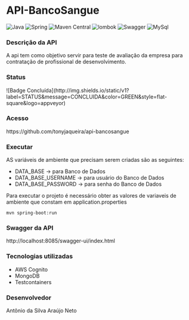 <h1>API-BancoSangue</h1>

![Java](https://img.shields.io/badge/java-version%2017-blue)
![Spring](https://img.shields.io/badge/spring-version%202.7.12-blueviolet)
![Maven Central](https://img.shields.io/badge/maven-version%203.8.1-green)
![lombok](https://img.shields.io/badge/lombok-version%201.18.24-orange)
![Swagger](https://img.shields.io/badge/swagger-version%203.0.0-orange)
![MySql](https://img.shields.io/badge/java-version%208-blue)

<h3>Descrição da API</h3>
A api tem como objetivo servir para teste de avaliação da empresa para contratação de profissional de desenvolvimento.

<h3>Status</h3>
![Badge Concluída](http://img.shields.io/static/v1?label=STATUS&message=CONCLUIDA&color=GREEN&style=flat-square&logo=appveyor)

<h3>Acesso</h3>
https://github.com/tonyjaqueira/api-bancosangue

<h3>Executar</h3>

AS variáveis de ambiente que precisam serem criadas são as seguintes:
* DATA_BASE -> para Banco de Dados
* DATA_BASE_USERNAME -> para usuário do Banco de Dados
* DATA_BASE_PASSWORD -> para senha do Banco de Dados

Para executar o projeto é necessário obter as valores de variaveis de ambiente que constam em application.properties

```shell
mvn spring-boot:run
```

<h3>Swagger da API</h3>
http://localhost:8085/swagger-ui/index.html

<h3>Tecnologias utilizadas</h3>

* AWS Cognito
* MongoDB
* Testcontainers

<h3>Desenvolvedor</h3>
Antônio da Silva Araújo Neto
